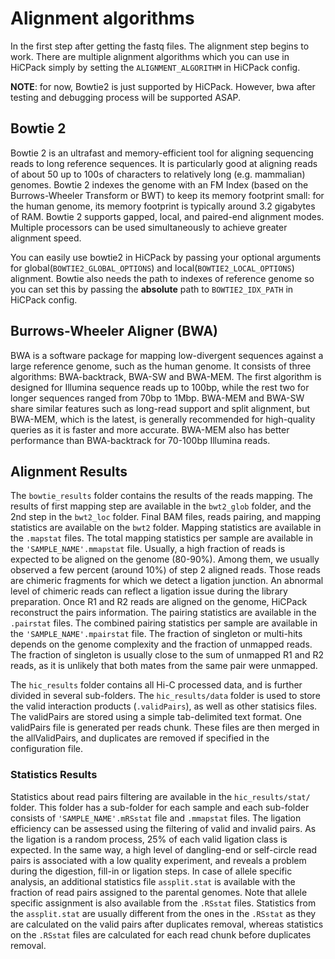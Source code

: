 # Alignment algorithms
In the first step after getting the fastq files. The alignment step begins to work. There are multiple alignment algorithms which you can use in HiCPack simply by setting the `ALIGNMENT_ALGORITHM` in HiCPack config. 

__NOTE__: for now, Bowtie2 is just supported by HiCPack. However, bwa after testing and debugging process will be supported ASAP. 

## Bowtie 2

Bowtie 2 is an ultrafast and memory-efficient tool for aligning sequencing reads to long reference sequences. It is particularly good at aligning reads of about 50 up to 100s of characters to relatively long (e.g. mammalian) genomes. Bowtie 2 indexes the genome with an FM Index (based on the Burrows-Wheeler Transform or BWT) to keep its memory footprint small: for the human genome, its memory footprint is typically around 3.2 gigabytes of RAM. Bowtie 2 supports gapped, local, and paired-end alignment modes. Multiple processors can be used simultaneously to achieve greater alignment speed.

You can easily use bowtie2 in HiCPack by passing your optional arguments for global(`BOWTIE2_GLOBAL_OPTIONS`) and local(`BOWTIE2_LOCAL_OPTIONS`) alignment. Bowtie also needs the path to indexes of reference genome so you can set this by passing the __absolute__ path to `BOWTIE2_IDX_PATH` in HiCPack config.

## Burrows-Wheeler Aligner (BWA) 

BWA is a software package for mapping low-divergent sequences against a large reference genome, such as the human genome. It consists of three algorithms: BWA-backtrack, BWA-SW and BWA-MEM. The first algorithm is designed for Illumina sequence reads up to 100bp, while the rest two for longer sequences ranged from 70bp to 1Mbp. BWA-MEM and BWA-SW share similar features such as long-read support and split alignment, but BWA-MEM, which is the latest, is generally recommended for high-quality queries as it is faster and more accurate. BWA-MEM also has better performance than BWA-backtrack for 70-100bp Illumina reads.

## Alignment Results

The `bowtie_results` folder contains the results of the reads mapping. The results of first mapping step are available in the `bwt2_glob` folder, and the 2nd step in the `bwt2_loc` folder. Final BAM files, reads pairing, and mapping statistics are available on the `bwt2` folder.
Mapping statistics are available in the `.mapstat` files. The total mapping statistics per sample are available in the `'SAMPLE_NAME'.mmapstat` file.
Usually, a high fraction of reads is expected to be aligned on the genome (80-90%). Among them, we usually observed a few percent (around 10%) of step 2 aligned reads. Those reads are chimeric fragments for which we detect a ligation junction. An abnormal level of chimeric reads can reflect a ligation issue during the library preparation.
Once R1 and R2 reads are aligned on the genome, HiCPack reconstruct the pairs information. The pairing statistics are available in the `.pairstat` files. The combined pairing statistics per sample are available in the `'SAMPLE_NAME'.mpairstat` file.
The fraction of singleton or multi-hits depends on the genome complexity and the fraction of unmapped reads. The fraction of singleton is usually close to the sum of unmapped R1 and R2 reads, as it is unlikely that both mates from the same pair were unmapped.

The `hic_results` folder contains all Hi-C processed data, and is further divided in several sub-folders. The `hic_results/data` folder is used to store the valid interaction products (`.validPairs`), as well as other statisics files.
The validPairs are stored using a simple tab-delimited text format. One validPairs file is generated per reads chunk. These files are then merged in the allValidPairs, and duplicates are removed if specified in the configuration file.

### Statistics Results
Statistics about read pairs filtering are available in the `hic_results/stat/` folder. This folder has a sub-folder for each sample and each sub-folder consists of `'SAMPLE_NAME'.mRSstat` file and `.mmapstat` files. The ligation efficiency can be assessed using the filtering of valid and invalid pairs. As the ligation is a random process, 25% of each valid ligation class is expected. In the same way, a high level of dangling-end or self-circle read pairs is associated with a low quality experiment, and reveals a problem during the digestion, fill-in or ligation steps.
In case of allele specific analysis, an additional statistics file `assplit.stat` is available with the fraction of read pairs assigned to the parental genomes. Note that allele specific assignment is also available from the `.RSstat` files. Statistics from the `assplit.stat` are usually different from the ones in the `.RSstat` as they are calculated on the valid pairs after duplicates removal, whereas statistics on the `.RSstat` files are calculated for each read chunk before duplicates removal.
